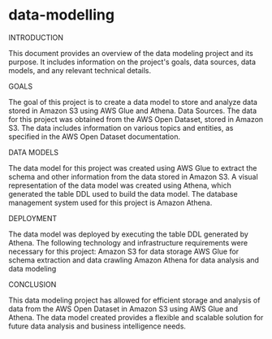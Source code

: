 # data-modelling

INTRODUCTION

This document provides an overview of the data modeling project and its purpose. It includes information on the project's goals, data sources, data models, and any relevant technical details.

GOALS

The goal of this project is to create a data model to store and analyze data stored in Amazon S3 using AWS Glue and Athena.
Data Sources.
The data for this project was obtained from the AWS Open Dataset, stored in Amazon S3.
The data includes information on various topics and entities, as specified in the AWS Open Dataset documentation.

DATA MODELS

The data model for this project was created using AWS Glue to extract the schema and other information from the data stored in Amazon S3.
A visual representation of the data model was created using Athena, which generated the table DDL used to build the data model.
The database management system used for this project is Amazon Athena.

DEPLOYMENT

The data model was deployed by executing the table DDL generated by Athena.
The following technology and infrastructure requirements were necessary for this project:
Amazon S3 for data storage
AWS Glue for schema extraction and data crawling
Amazon Athena for data analysis and data modeling

CONCLUSION

This data modeling project has allowed for efficient storage and analysis of data from the AWS Open Dataset in Amazon S3 using AWS Glue and Athena.
The data model created provides a flexible and scalable solution for future data analysis and business intelligence needs.
